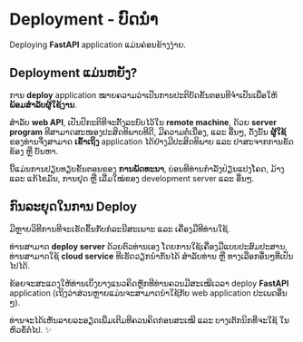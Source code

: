# Deployment - ບົດນຳ

Deploying **FastAPI** application ແມ່ນຄ່ອນຂ້າງງ່າຍ.

## Deployment ແມ່ນຫຍັງ?

ການ **deploy** application ໝາຍຄວາມວ່າເປັນການປະຕິບັດຂັ້ນຕອນທີຈຳເປັນເພື່ອໃຫ້ **ພ້ອມສຳລັບຜູ້ໃຊ້ງານ**.

ສຳລັບ **web API**, ເປັນປົກະຕິທີຈະຕັ້ງລະບົບໄວ້ໃນ **remote machine**, ດ້ວຍ **server program** ທີສາມາດສະໜອງປະສິດທິພາບທີດີ, ມີຄວາມຕໍ່ເນື່ອງ, ແລະ ອື່ນໆ, ດັ່ງນັ້ນ **ຜູ້ໃຊ້** ຂອງທ່ານຈຶ່ງສາມາດ **ເຂົ້າເຖິງ** application ໄດ້ຢ່າງມີປະສິດທິພາບ ແລະ ປາສະຈາກການຂັດຂ້ອງ ຫຼື ບັນຫາ. 

ນີ້ແມ່ນການປຽບທຽບຂັ້ນຕອນຂອງ **ການພັດທະນາ**, ບ່ອນທີທ່ານກຳລັງປ່ຽນແປງໂຄດ, ມ້າງ ແລະ ແກ້ໄຂມັນ, ການຢຸດ ຫຼື ເລີ່ມໃໝ່ຂອງ development server ແລະ ອື່ນໆ.

## ກົນລະຍຸດໃນການ Deploy 

ມີຫຼາຍວິທີການທີຈະເຮັດຂຶ້ນກັບກໍລະນີສະເພາະ ແລະ ເຄື່ອງມືທີທ່ານໃຊ້.

ທ່ານສາມາດ **deploy server** ດ້ວຍຕົວທ່ານເອງ ໂດຍການໃຊ້ເຄື່ອງມືແບບປະສົມປະສານ, ທ່ານສາມາດໃຊ້ **cloud service** ທີເຮັດວຽກນຳກັນໄດ້ ສຳລັບທ່ານ ຫຼື ທາງເລືອກອື່ນໆທີ່ເປັນໄປໄດ້.

ຂ້ອຍຈະສະແດງໃຫ້ທ່ານເບິ່ງບາງແນວຄິດຫຼັກທີທ່ານຄວນມີສະເໝີເວລາ deploy **FastAPI** application (ເຖິງວ່າສ່ວນຫຼາຍແມ່ນຈະສາມາດນຳໃຊ້ກັບ web application ປະເພດອື່ນໆ).

ທ່ານຈະໄດ້ເຫັນລາຍລະອຽດເພີ່ມເຕີມທີຄວນຄິດກ່ອນສະເໝີ ແລະ ບາງເຕັກນິກທີ່ຈະໃຊ້ ໃນຫົວຂໍ້ຕໍ່ໄປ. ✨
